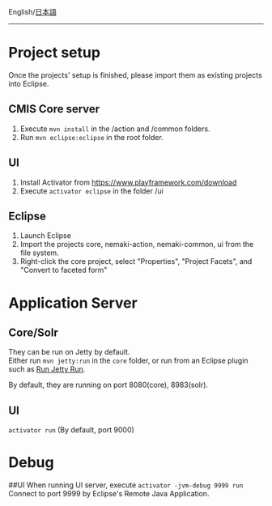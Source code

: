 English/[日本語](https://github.com/aegif/NemakiWare/wiki/%E9%96%8B%E7%99%BA_-Eclipse%E3%81%A7%E3%81%AE%E9%96%8B%E7%99%BA) 
***
# Project setup
Once the projects' setup is finished, please import them as existing projects into Eclipse.  

## CMIS Core server
1. Execute ```mvn install``` in the /action and /common folders.
2. Run ```mvn eclipse:eclipse``` in the root folder.

## UI
1. Install Activator from https://www.playframework.com/download
2. Execute ```activator eclipse``` in the folder /ui

## Eclipse
1. Launch Eclipse
2. Import the projects core, nemaki-action, nemaki-common, ui from the file system.
3. Right-click the core project, select "Properties", "Project Facets", and "Convert to faceted form"

# Application Server
## Core/Solr
They can be run on Jetty by default.  
Either run `mvn jetty:run` in the `core` folder, or run from an Eclipse plugin such as [Run Jetty Run](https://code.google.com/p/run-jetty-run/).

By default, they are running on port 8080(core), 8983(solr).  

## UI
```activator run``` (By default, port 9000)

# Debug
##UI
When running UI server, execute ```activator -jvm-debug 9999 run```  
Connect to port 9999 by Eclipse's Remote Java Application.